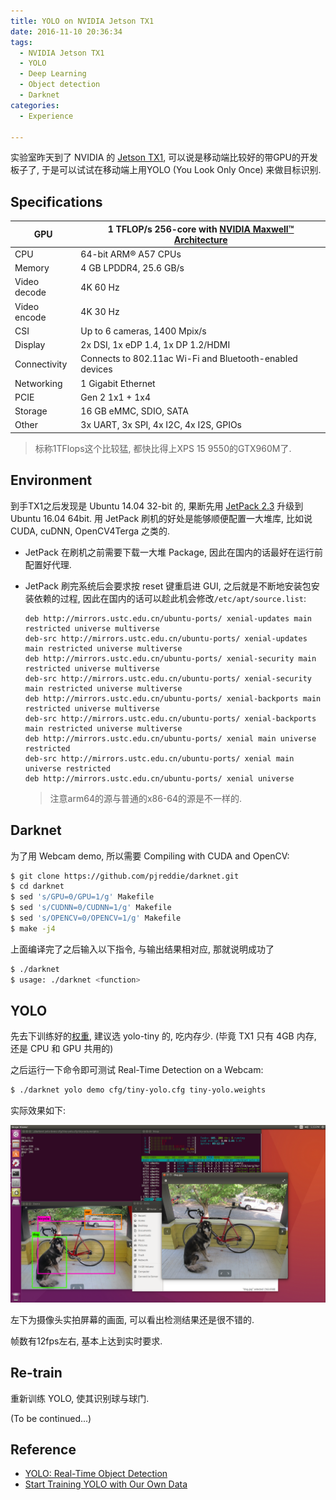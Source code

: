 ```yaml
---
title: YOLO on NVIDIA Jetson TX1
date: 2016-11-10 20:36:34
tags:
  - NVIDIA Jetson TX1
  - YOLO
  - Deep Learning
  - Object detection
  - Darknet
categories:
  - Experience

---
```


实验室昨天到了 NVIDIA 的 [Jetson TX1](http://www.nvidia.com/object/jetson-tx1-module.html), 可以说是移动端比较好的带GPU的开发板子了, 于是可以试试在移动端上用YOLO (You Look Only Once) 来做目标识别.

<!-- more -->

## Specifications

| GPU          | 1 TFLOP/s 256-core with [NVIDIA Maxwell™ Architecture](https://developer.nvidia.com/maxwell-compute-architecture) |
| ------------ | ---------------------------------------- |
| CPU          | 64-bit ARM® A57 CPUs                     |
| Memory       | 4 GB LPDDR4, 25.6 GB/s                   |
| Video decode | 4K 60 Hz                                 |
| Video encode | 4K 30 Hz                                 |
| CSI          | Up to 6 cameras, 1400 Mpix/s             |
| Display      | 2x DSI, 1x eDP 1.4, 1x DP 1.2/HDMI       |
| Connectivity | Connects to 802.11ac Wi-Fi and Bluetooth-enabled devices |
| Networking   | 1 Gigabit Ethernet                       |
| PCIE         | Gen 2 1x1 + 1x4                          |
| Storage      | 16 GB eMMC, SDIO, SATA                   |
| Other        | 3x UART, 3x SPI, 4x I2C, 4x I2S, GPIOs   |

> 标称1TFlops这个比较猛, 都快比得上XPS 15 9550的GTX960M了.

## Environment

到手TX1之后发现是 Ubuntu 14.04 32-bit 的, 果断先用 [JetPack 2.3](https://developer.nvidia.com/embedded/jetpack) 升级到 Ubuntu 16.04 64bit. 用 JetPack 刷机的好处是能够顺便配置一大堆库, 比如说 CUDA, cuDNN, OpenCV4Terga 之类的.

* JetPack 在刷机之前需要下载一大堆 Package, 因此在国内的话最好在运行前配置好代理.

* JetPack 刷完系统后会要求按 reset 键重启进 GUI, 之后就是不断地安装包安装依赖的过程, 因此在国内的话可以趁此机会修改`/etc/apt/source.list`:

  ```
  deb http://mirrors.ustc.edu.cn/ubuntu-ports/ xenial-updates main restricted universe multiverse
  deb-src http://mirrors.ustc.edu.cn/ubuntu-ports/ xenial-updates main restricted universe multiverse
  deb http://mirrors.ustc.edu.cn/ubuntu-ports/ xenial-security main restricted universe multiverse
  deb-src http://mirrors.ustc.edu.cn/ubuntu-ports/ xenial-security main restricted universe multiverse
  deb http://mirrors.ustc.edu.cn/ubuntu-ports/ xenial-backports main restricted universe multiverse
  deb-src http://mirrors.ustc.edu.cn/ubuntu-ports/ xenial-backports main restricted universe multiverse
  deb http://mirrors.ustc.edu.cn/ubuntu-ports/ xenial main universe restricted
  deb-src http://mirrors.ustc.edu.cn/ubuntu-ports/ xenial main universe restricted
  deb http://mirrors.ustc.edu.cn/ubuntu-ports/ xenial universe
  ```

  > 注意arm64的源与普通的x86-64的源是不一样的.

## Darknet

为了用 Webcam demo, 所以需要 Compiling with CUDA and OpenCV:

```bash
$ git clone https://github.com/pjreddie/darknet.git
$ cd darknet
$ sed 's/GPU=0/GPU=1/g' Makefile
$ sed 's/CUDNN=0/CUDNN=1/g' Makefile
$ sed 's/OPENCV=0/OPENCV=1/g' Makefile
$ make -j4
```

上面编译完了之后输入以下指令, 与输出结果相对应, 那就说明成功了

```bash
$ ./darknet
$ usage: ./darknet <function>
```

## YOLO

先去下训练好的[权重](http://pjreddie.com/darknet/yolo/#models), 建议选 yolo-tiny 的, 吃内存少. (毕竟 TX1 只有 4GB 内存, 还是 CPU 和 GPU 共用的)

之后运行一下命令即可测试 Real-Time Detection on a Webcam:

```bash
$ ./darknet yolo demo cfg/tiny-yolo.cfg tiny-yolo.weights
```

实际效果如下:

 ![yolo-tiny_on_TX1](/images/yolo-tiny_on_TX1.png)

左下为摄像头实拍屏幕的画面, 可以看出检测结果还是很不错的.

帧数有12fps左右, 基本上达到实时要求.

## Re-train

重新训练 YOLO, 使其识别球与球门.

(To be continued...)

## Reference

* [YOLO: Real-Time Object Detection](http://pjreddie.com/darknet/yolo/)
* [Start Training YOLO with Our Own Data](http://guanghan.info/blog/en/my-works/train-yolo/)